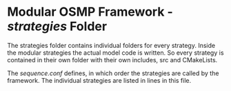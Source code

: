 # Modular OSMP Framework - *strategies* Folder

The strategies folder contains individual folders for every strategy. Inside the modular strategies the actual model code is written. So every strategy is contained in their own folder with their own includes, src and CMakeLists.

The *sequence.conf* defines, in which order the strategies are called by the framework. The individual strategies are listed in lines in this file.
